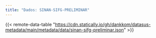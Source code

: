```yaml
---
title: "Dados: SINAN-SIFG-PRELIMINAR"
---
```


{{< remote-data-table "https://cdn.statically.io/gh/dankkom/datasus-metadata/main/metadata/data/sinan-sifg-preliminar.json" >}}
